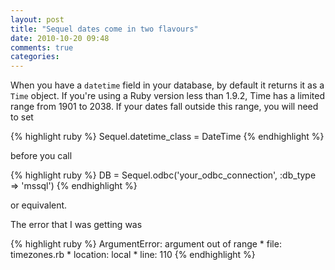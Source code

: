 ```yaml
---
layout: post
title: "Sequel dates come in two flavours"
date: 2010-10-20 09:48
comments: true
categories: 
---
```


When you have a `datetime` field in your database, by default it returns it as
a `Time` object. If you're using a Ruby version less than 1.9.2, Time has a
limited range from 1901 to 2038. If your dates fall outside this range, you
will need to set 

{% highlight ruby %}
Sequel.datetime_class = DateTime
{% endhighlight %}

before you call 

{% highlight ruby %}
DB = Sequel.odbc('your_odbc_connection', :db_type => 'mssql')
{% endhighlight %}

or equivalent.

The error that I was getting was

{% highlight ruby %}
ArgumentError: argument out of range
    * file: timezones.rb
    * location: local
    * line: 110
{% endhighlight %}
